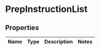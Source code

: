 # PrepInstructionList

## Properties
Name | Type | Description | Notes
------------ | ------------- | ------------- | -------------
